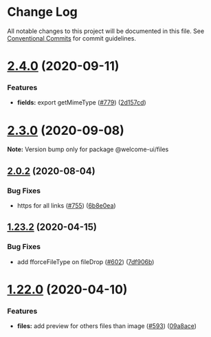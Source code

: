 # Change Log

All notable changes to this project will be documented in this file.
See [Conventional Commits](https://conventionalcommits.org) for commit guidelines.

# [2.4.0](https://github.com/WTTJ/welcome-ui/compare/v2.3.0...v2.4.0) (2020-09-11)


### Features

* **fields:** export getMimeType ([#779](https://github.com/WTTJ/welcome-ui/issues/779)) ([2d157cd](https://github.com/WTTJ/welcome-ui/commit/2d157cd540cffb1e9131ddf85fc13c3261c0dd12))





# [2.3.0](https://github.com/WTTJ/welcome-ui/compare/v2.2.0...v2.3.0) (2020-09-08)

**Note:** Version bump only for package @welcome-ui/files





## [2.0.2](https://github.com/WTTJ/welcome-ui/compare/v2.0.1...v2.0.2) (2020-08-04)


### Bug Fixes

* https for all links ([#755](https://github.com/WTTJ/welcome-ui/issues/755)) ([6b8e0ea](https://github.com/WTTJ/welcome-ui/commit/6b8e0ea7807486510169437bb909cb65038ff6f5))





## [1.23.2](https://github.com/WTTJ/welcome-ui/compare/v1.23.1...v1.23.2) (2020-04-15)


### Bug Fixes

* add fforceFileType on fileDrop ([#602](https://github.com/WTTJ/welcome-ui/issues/602)) ([7df906b](https://github.com/WTTJ/welcome-ui/commit/7df906bfdc38aab37d59d411099367c84b816a5a))





# [1.22.0](https://github.com/WTTJ/welcome-ui/compare/v1.21.2...v1.22.0) (2020-04-10)


### Features

* **files:** add preview for others files than image ([#593](https://github.com/WTTJ/welcome-ui/issues/593)) ([09a8ace](https://github.com/WTTJ/welcome-ui/commit/09a8aced5a836cf6e44a3f6030cb7a31382938ac))
